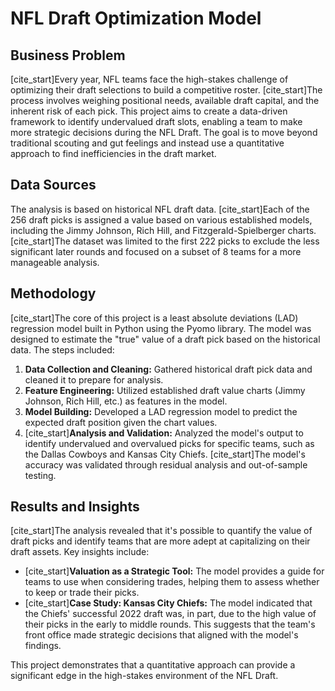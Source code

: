 # NFL Draft Optimization Model

## Business Problem

[cite_start]Every year, NFL teams face the high-stakes challenge of optimizing their draft selections to build a competitive roster.  [cite_start]The process involves weighing positional needs, available draft capital, and the inherent risk of each pick.  This project aims to create a data-driven framework to identify undervalued draft slots, enabling a team to make more strategic decisions during the NFL Draft. The goal is to move beyond traditional scouting and gut feelings and instead use a quantitative approach to find inefficiencies in the draft market.

## Data Sources

The analysis is based on historical NFL draft data. [cite_start]Each of the 256 draft picks is assigned a value based on various established models, including the Jimmy Johnson, Rich Hill, and Fitzgerald-Spielberger charts.  [cite_start]The dataset was limited to the first 222 picks to exclude the less significant later rounds and focused on a subset of 8 teams for a more manageable analysis. 

## Methodology

[cite_start]The core of this project is a least absolute deviations (LAD) regression model built in Python using the Pyomo library.  The model was designed to estimate the "true" value of a draft pick based on the historical data. The steps included:

1.  **Data Collection and Cleaning:** Gathered historical draft pick data and cleaned it to prepare for analysis.
2.  **Feature Engineering:** Utilized established draft value charts (Jimmy Johnson, Rich Hill, etc.) as features in the model.
3.  **Model Building:** Developed a LAD regression model to predict the expected draft position given the chart values.
4.  [cite_start]**Analysis and Validation:** Analyzed the model's output to identify undervalued and overvalued picks for specific teams, such as the Dallas Cowboys and Kansas City Chiefs.  [cite_start]The model's accuracy was validated through residual analysis and out-of-sample testing. 

## Results and Insights

[cite_start]The analysis revealed that it's possible to quantify the value of draft picks and identify teams that are more adept at capitalizing on their draft assets.  Key insights include:

* [cite_start]**Valuation as a Strategic Tool:** The model provides a guide for teams to use when considering trades, helping them to assess whether to keep or trade their picks. 
* [cite_start]**Case Study: Kansas City Chiefs:** The model indicated that the Chiefs' successful 2022 draft was, in part, due to the high value of their picks in the early to middle rounds.  This suggests that the team's front office made strategic decisions that aligned with the model's findings.

This project demonstrates that a quantitative approach can provide a significant edge in the high-stakes environment of the NFL Draft.
